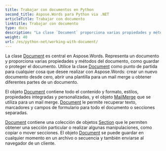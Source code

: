 ```yaml
---
title: Trabajar con documentos en Python
second_title: Aspose.Words para Python via .NET
articleTitle: Trabajar con documento
linktitle: Trabajar con documento
type: docs
description: "La clase `Document` proporciona varias propiedades y métodos de documentos utilizando Python. Utilice la clase `Document` como punto de partida para cualquier cosa que desee realizar con Aspose.Words para Python. El objeto `Document` se puede guardar en un archivo o secuencia y también enviar a un navegador."
weight: 40
url: /es/python-net/working-with-document/
---
```


La clase [Document](https://reference.aspose.com/words/python-net/aspose.words/document/) es central en Aspose.Words. Representa un documento y proporciona varias propiedades y métodos del documento, como guardar o proteger el documento. Utilice la clase [Document](https://reference.aspose.com/words/python-net/aspose.words/document/) como punto de partida para cualquier cosa que desee realizar con Aspose.Words: crear un nuevo documento desde cero, abrir una plantilla para un mail merge u obtener diferentes partes de un documento.

El objeto [Document](https://reference.aspose.com/words/python-net/aspose.words/document/) contiene todo el contenido y formato, estilos, propiedades integradas y personalizadas, y el objeto [MailMerge](https://reference.aspose.com/words/python-net/aspose.words.mailmerging/mailmerge/) que se utiliza para un mail merge. [Document](https://reference.aspose.com/words/python-net/aspose.words/document/) le permite recuperar texto, marcadores y campos de formulario para todo el documento o secciones separadas.

[Document](https://reference.aspose.com/words/python-net/aspose.words/document/) contiene una colección de objetos [Section](https://reference.aspose.com/words/python-net/aspose.words/section/) que le permiten obtener una sección particular o realizar algunas manipulaciones, como copiar o mover secciones. El objeto [Document](https://reference.aspose.com/words/python-net/aspose.words/document/) se puede guardar en cualquier momento en un archivo o secuencia y también enviarse al navegador de un cliente.
